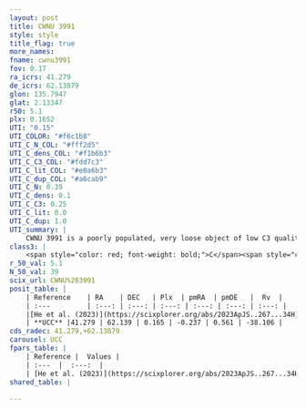 ```yaml
---
layout: post
title: CWNU 3991
style: style
title_flag: true
more_names: 
fname: cwnu3991
fov: 0.17
ra_icrs: 41.279
de_icrs: 62.13879
glon: 135.7947
glat: 2.13347
r50: 5.1
plx: 0.1652
UTI: "0.15"
UTI_COLOR: "#f6c1b8"
UTI_C_N_COL: "#fff2d5"
UTI_C_dens_COL: "#f1b6b3"
UTI_C_C3_COL: "#fdd7c3"
UTI_C_lit_COL: "#e0a6b3"
UTI_C_dup_COL: "#a6cab9"
UTI_C_N: 0.39
UTI_C_dens: 0.1
UTI_C_C3: 0.25
UTI_C_lit: 0.0
UTI_C_dup: 1.0
UTI_summary: |
    CWNU 3991 is a poorly populated, very loose object of low C3 quality. It was recently reported in the literature.
class3: |
    <span style="color: red; font-weight: bold;">C</span><span style="color: red; font-weight: bold;">C</span>
r_50_val: 5.1
N_50_val: 39
scix_url: CWNU%203991
posit_table: |
    | Reference    | RA    | DEC   | Plx  | pmRA  | pmDE   |  Rv  |
    | :---         | :---: | :---: | :---: | :---: | :---: | :---: |
    |[He et al. (2023)](https://scixplorer.org/abs/2023ApJS..267...34H) | 41.32 | 62.139 | 0.166 | -0.198 | 0.582 | -36.36 |
    | **UCC** |41.279 | 62.139 | 0.165 | -0.237 | 0.561 | -38.106 | 
cds_radec: 41.279,+62.13879
carousel: UCC
fpars_table: |
    | Reference |  Values |
    | :---  |  :---:  |
    | [He et al. (2023)](https://scixplorer.org/abs/2023ApJS..267...34H) | `A0=2.2, m-M=13.2, logA=9.1` |
shared_table: |
    
---
```

